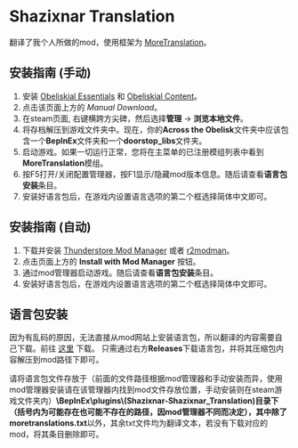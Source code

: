 # Shazixnar Translation

翻译了我个人所做的mod，使用框架为 [MoreTranslation](https://thunderstore.io/c/across-the-obelisk/p/meds/MoreTranslations_SoU/)。

## 安装指南 (手动)

1. 安装 [Obeliskial Essentials](https://across-the-obelisk.thunderstore.io/package/meds/Obeliskial_Essentials/) 和 [Obeliskial Content](https://across-the-obelisk.thunderstore.io/package/meds/Obeliskial_Content/)。
2. 点击该页面上方的 _Manual Download_。
3. 在steam页面, 右键横跨方尖碑，然后选择**管理** → **浏览本地文件**。
4. 将存档解压到游戏文件夹中。现在，你的**Across the Obelisk**文件夹中应该包含一个**BepInEx**文件夹和一个**doorstop\_libs**文件夹。
5. 启动游戏。如果一切运行正常，您将在主菜单的已注册模组列表中看到**MoreTranslation**模组。
6. 按F5打开/关闭配置管理器，按F1显示/隐藏mod版本信息。随后请查看**语言包安装**条目。
7. 安装好语言包后，在游戏内设置语言选项的第二个框选择简体中文即可。

## 安装指南 (自动)

1. 下载并安装 [Thunderstore Mod Manager](https://www.overwolf.com/app/Thunderstore-Thunderstore_Mod_Manager) 或者 [r2modman](https://across-the-obelisk.thunderstore.io/package/ebkr/r2modman/)。
2. 点击页面上方的 **Install with Mod Manager** 按钮。
3. 通过mod管理器启动游戏。随后请查看**语言包安装**条目。
4. 安装好语言包后，在游戏内设置语言选项的第二个框选择简体中文即可。

## 语言包安装

因为有乱码的原因，无法直接从mod网站上安装语言包，所以翻译的内容需要自己下载。前往 [这里](https://github.com/Shazixnar/ATO-Shazixnar_Translation) 下载。
只需通过右方**Releases**下载语言包，并将其压缩包内容解压到mod路径下即可。

请将语言包文件存放于（前面的文件路径根据mod管理器和手动安装而异，使用mod管理器安装请在该管理器内找到mod文件存放位置，手动安装则在steam游戏文件夹内）**\\BepInEx\plugins\\(Shazixnar-Shazixnar_Translation)**目录下（括号内为可能存在也可能不存在的路径，因mod管理器不同而决定），其中除了**moretranslations.txt**以外，其余txt文件均为翻译文本，若没有下载对应的mod，将其条目删除即可。